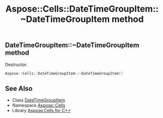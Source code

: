 ﻿---
title: Aspose::Cells::DateTimeGroupItem::~DateTimeGroupItem method
linktitle: ~DateTimeGroupItem
second_title: Aspose.Cells for C++ API Reference
description: 'Aspose::Cells::DateTimeGroupItem::~DateTimeGroupItem method. Destructor in C++.'
type: docs
weight: 200
url: /cpp/aspose.cells/datetimegroupitem/~datetimegroupitem/
---
## DateTimeGroupItem::~DateTimeGroupItem method


Destructor.

```cpp
Aspose::Cells::DateTimeGroupItem::~DateTimeGroupItem()
```

## See Also

* Class [DateTimeGroupItem](../)
* Namespace [Aspose::Cells](../../)
* Library [Aspose.Cells for C++](../../../)
